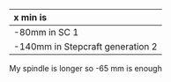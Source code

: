 | x min is |
|:-|
| -80mm in SC 1 |
| -140mm in Stepcraft generation 2 |

My spindle is longer so -65 mm is enough   
